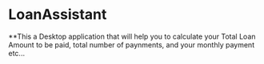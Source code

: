 # LoanAssistant
**This a Desktop application that will help you to calculate your Total Loan Amount to be paid, total number of paynments, and your monthly payment etc...
